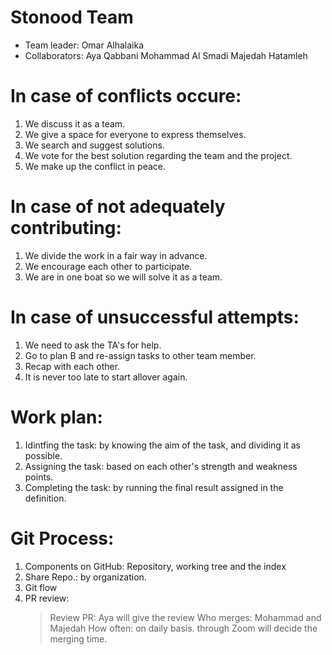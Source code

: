 # Stonood Team

* Team leader:      Omar Alhalaika
* Collaborators:    Aya Qabbani
                    Mohammad Al Smadi
                    Majedah Hatamleh


# In case of conflicts occure:

1. We discuss it as a team.
2. We give a space for everyone to express themselves.
3. We search and suggest solutions.
4. We vote for the best solution regarding the team and the project.
5. We make up the conflict in peace.

# In case of not adequately contributing:

1. We divide the work in a fair way in advance.
2. We encourage each other to participate.
3. We are in one boat so we will solve it as a team.

# In case of unsuccessful attempts:

1. We need to ask the TA's for help.
2. Go to plan B and re-assign tasks to other team member.
3. Recap with each other.
4. It is never too late to start allover again.

# Work plan:

1. Idintfing the task: by knowing the aim of the task, and dividing it as possible.
2. Assigning the task: based on each other's strength and weakness points.
3. Completing the task: by running the final result assigned in the definition.

# Git Process:

1. Components on GitHub: Repository, working tree and the index
2. Share Repo.: by organization.
3. Git flow 
4. PR review:
    >Review PR: Aya will give the review
    >Who merges: Mohammad and Majedah
    >How often: on daily basis.
    >through Zoom will decide the merging time.
